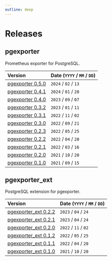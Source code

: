 ```yaml
---
outline: deep
---
```


# Releases

## pgexporter

Prometheus exporter for PostgreSQL.

|Version|Date (`YYYY` / `MM` / `DD`) |
|:---|---|
|[pgexporter 0.5.0](./releases/pgexporter_0_5_0.md)|`2024` / `02` / `13`|
|[pgexporter 0.4.1](./releases/pgexporter_0_4_1.md)|`2024` / `01` / `20`|
|[pgexporter 0.4.0](./releases/pgexporter_0_4_0.md)|`2023` / `09` / `07`|
|[pgexporter 0.3.2](./releases/pgexporter_0_3_2.md)|`2023` / `01` / `11`|
|[pgexporter 0.3.1](./releases/pgexporter_0_3_1.md)|`2022` / `11` / `02`|
|[pgexporter 0.3.0](./releases/pgexporter_0_3_0.md)|`2022` / `09` / `21`|
|[pgexporter 0.2.3](./releases/pgexporter_0_2_3.md)|`2022` / `05` / `25`|
|[pgexporter 0.2.2](./releases/pgexporter_0_2_2.md)|`2022` / `04` / `20`|
|[pgexporter 0.2.1](./releases/pgexporter_0_2_1.md)|`2022` / `03` / `16`|
|[pgexporter 0.2.0](./releases/pgexporter_0_2_0.md)|`2021` / `10` / `20`|
|[pgexporter 0.1.0](./releases/pgexporter_0_1_0.md)|`2021` / `09` / `15`|

## pgexporter_ext

PostgreSQL extension for pgexporter.

|Version|Date (`YYYY` / `MM` / `DD`) |
|:---|---|
|[pgexporter_ext 0.2.2](./releases/pgexporter_ext_0_2_2.md)|`2023` / `04` / `24`|
|[pgexporter_ext 0.2.1](./releases/pgexporter_ext_0_2_1.md)|`2023` / `04` / `24`|
|[pgexporter_ext 0.2.0](./releases/pgexporter_ext_0_2_0.md)|`2022` / `11` / `02`|
|[pgexporter_ext 0.1.2](./releases/pgexporter_ext_0_1_2.md)|`2022` / `05` / `25`|
|[pgexporter_ext 0.1.1](./releases/pgexporter_ext_0_1_1.md)|`2022` / `04` / `20`|
|[pgexporter_ext 0.1.0](./releases/pgexporter_ext_0_1_0.md)|`2021` / `10` / `20`|
